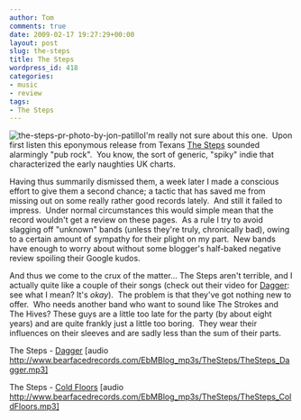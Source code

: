 ```yaml
---
author: Tom
comments: true
date: 2009-02-17 19:27:29+00:00
layout: post
slug: the-steps
title: The Steps
wordpress_id: 418
categories:
- music
- review
tags: 
- The Steps
---
```


![the-steps-pr-photo-by-jon-patillo](http://eatenbymonsters.files.wordpress.com/2009/02/the-steps-pr-photo-by-jon-patillo.jpeg?w=300)I'm really not sure about this one.  Upon first listen this eponymous release from Texans [The Steps](http://www.myspace.com/thesteps) sounded alarmingly "pub rock".  You know, the sort of generic, "spiky" indie that characterized the early naughties UK charts.

Having thus summarily dismissed them, a week later I made a conscious effort to give them a second chance; a tactic that has saved me from missing out on some really rather good records lately.  And still it failed to impress.  Under normal circumstances this would simple mean that the record wouldn't get a review on these pages.  As a rule I try to avoid slagging off "unknown" bands (unless they're truly, chronically bad), owing to a certain amount of sympathy for their plight on my part.  New bands have enough to worry about without some blogger's half-baked negative review spoiling their Google kudos.

And thus we come to the crux of the matter... The Steps aren't terrible, and I actually quite like a couple of their songs (check out their video for [Dagger](http://vimeo.com/3055781): see what I mean? It's _okay_).  The problem is that they've got nothing new to offer.  Who needs another band who want to sound like The Strokes and The Hives? These guys are a little too late for the party (by about eight years) and are quite frankly just a little too boring.  They wear their influences on their sleeves and are sadly less than the sum of their parts.

The Steps - [Dagger](http://www.bearfacedrecords.com/EbMBlog_mp3s/TheSteps/TheSteps_Dagger.mp3) [audio http://www.bearfacedrecords.com/EbMBlog_mp3s/TheSteps/TheSteps_Dagger.mp3]

The Steps - [Cold Floors](http://www.bearfacedrecords.com/EbMBlog_mp3s/TheSteps/TheSteps_ColdFloors.mp3) [audio http://www.bearfacedrecords.com/EbMBlog_mp3s/TheSteps/TheSteps_ColdFloors.mp3]
